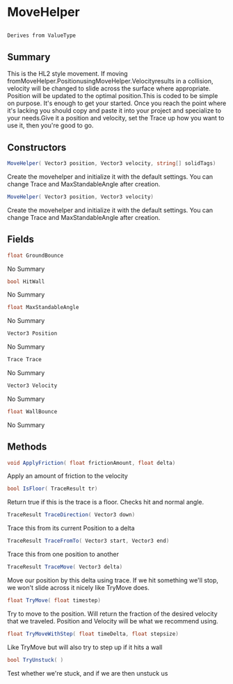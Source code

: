 # MoveHelper

## 
```c#
Derives from ValueType
```

## Summary

This is the HL2 style movement. If moving fromMoveHelper.PositionusingMoveHelper.Velocityresults
in a collision, velocity will be changed to slide across the surface where
appropriate. Position will be updated to the optimal position.This is coded to be simple on purpose. It's enough to get your started. Once you
reach the point where it's lacking you should copy and paste it into your project
and specialize to your needs.Give it a position and velocity, set the Trace up how you want to
use it, then you're good to go.
## Constructors

```c#
MoveHelper( Vector3 position, Vector3 velocity, string[] solidTags) 
```
Create the movehelper and initialize it with the default settings.
You can change Trace and MaxStandableAngle after creation.
```c#
MoveHelper( Vector3 position, Vector3 velocity) 
```
Create the movehelper and initialize it with the default settings.
You can change Trace and MaxStandableAngle after creation.
## Fields

```c#
float GroundBounce
```
No Summary
```c#
bool HitWall
```
No Summary
```c#
float MaxStandableAngle
```
No Summary
```c#
Vector3 Position
```
No Summary
```c#
Trace Trace
```
No Summary
```c#
Vector3 Velocity
```
No Summary
```c#
float WallBounce
```
No Summary
## Methods

```c#
void ApplyFriction( float frictionAmount, float delta) 
```
Apply an amount of friction to the velocity
```c#
bool IsFloor( TraceResult tr) 
```
Return true if this is the trace is a floor. Checks hit and normal angle.
```c#
TraceResult TraceDirection( Vector3 down) 
```
Trace this from its current Position to a delta
```c#
TraceResult TraceFromTo( Vector3 start, Vector3 end) 
```
Trace this from one position to another
```c#
TraceResult TraceMove( Vector3 delta) 
```
Move our position by this delta using trace. If we hit something we'll stop,
we won't slide across it nicely like TryMove does.
```c#
float TryMove( float timestep) 
```
Try to move to the position. Will return the fraction of the desired velocity that we traveled.
Position and Velocity will be what we recommend using.
```c#
float TryMoveWithStep( float timeDelta, float stepsize) 
```
Like TryMove but will also try to step up if it hits a wall
```c#
bool TryUnstuck( ) 
```
Test whether we're stuck, and if we are then unstuck us

